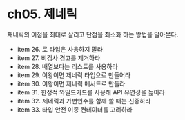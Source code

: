 # ch05. 제네릭
재네릭의 이점을 최대로 살리고 단점을 최소화 하는 방법을 알아본다. 

* item 26. 로 타입은 사용하지 말라
* item 27. 비검사 경고를 제거하라
* item 28. 배열보다는 리스트를 사용하라
* item 29. 이왕이면 제네릭 타입으로 만들어라
* item 30. 이왕이면 제네릭 메서드로 만들라
* item 31. 한정적 와일드카드를 사용해 API 유연성을 높이라
* item 32. 제네릭과 가변인수를 함께 쓸 때는 신중하라
* item 33. 타입 안전 이종 컨테이너를 고려하라